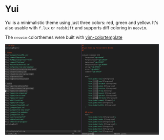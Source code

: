 # Yui

Yui is a minimalistic theme using just three colors: red, green and yellow.
It's also usable with `f.lux` or `redshift` and supports diff coloring in
`neovim`.

The `neovim` colorthemes were built with [vim-colortemplate](https://github.com/lifepillar/vim-colortemplate)

![Dark (kakoune left, neovim right)](./dark.png)
